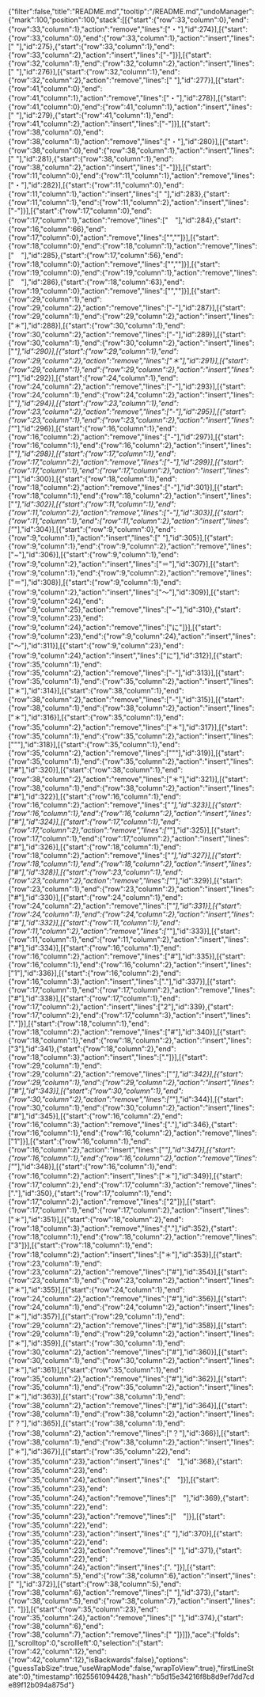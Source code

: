 {"filter":false,"title":"README.md","tooltip":"/README.md","undoManager":{"mark":100,"position":100,"stack":[[{"start":{"row":33,"column":0},"end":{"row":33,"column":1},"action":"remove","lines":["・"],"id":274}],[{"start":{"row":33,"column":0},"end":{"row":33,"column":1},"action":"insert","lines":[" "],"id":275},{"start":{"row":33,"column":1},"end":{"row":33,"column":2},"action":"insert","lines":["-"]}],[{"start":{"row":32,"column":1},"end":{"row":32,"column":2},"action":"insert","lines":[" "],"id":276}],[{"start":{"row":32,"column":1},"end":{"row":32,"column":2},"action":"remove","lines":[" "],"id":277}],[{"start":{"row":41,"column":0},"end":{"row":41,"column":1},"action":"remove","lines":["・"],"id":278}],[{"start":{"row":41,"column":0},"end":{"row":41,"column":1},"action":"insert","lines":[" "],"id":279},{"start":{"row":41,"column":1},"end":{"row":41,"column":2},"action":"insert","lines":["-"]}],[{"start":{"row":38,"column":0},"end":{"row":38,"column":1},"action":"remove","lines":["・"],"id":280}],[{"start":{"row":38,"column":0},"end":{"row":38,"column":1},"action":"insert","lines":[" "],"id":281},{"start":{"row":38,"column":1},"end":{"row":38,"column":2},"action":"insert","lines":["-"]}],[{"start":{"row":11,"column":0},"end":{"row":11,"column":1},"action":"remove","lines":["・"],"id":282}],[{"start":{"row":11,"column":0},"end":{"row":11,"column":1},"action":"insert","lines":[" "],"id":283},{"start":{"row":11,"column":1},"end":{"row":11,"column":2},"action":"insert","lines":["-"]}],[{"start":{"row":17,"column":0},"end":{"row":17,"column":1},"action":"remove","lines":["　"],"id":284},{"start":{"row":16,"column":66},"end":{"row":17,"column":0},"action":"remove","lines":["",""]}],[{"start":{"row":18,"column":0},"end":{"row":18,"column":1},"action":"remove","lines":["　"],"id":285},{"start":{"row":17,"column":56},"end":{"row":18,"column":0},"action":"remove","lines":["",""]}],[{"start":{"row":19,"column":0},"end":{"row":19,"column":1},"action":"remove","lines":["　"],"id":286},{"start":{"row":18,"column":63},"end":{"row":19,"column":0},"action":"remove","lines":["",""]}],[{"start":{"row":29,"column":1},"end":{"row":29,"column":2},"action":"remove","lines":["-"],"id":287}],[{"start":{"row":29,"column":1},"end":{"row":29,"column":2},"action":"insert","lines":["＊"],"id":288}],[{"start":{"row":30,"column":1},"end":{"row":30,"column":2},"action":"remove","lines":["-"],"id":289}],[{"start":{"row":30,"column":1},"end":{"row":30,"column":2},"action":"insert","lines":["*"],"id":290}],[{"start":{"row":29,"column":1},"end":{"row":29,"column":2},"action":"remove","lines":["＊"],"id":291}],[{"start":{"row":29,"column":1},"end":{"row":29,"column":2},"action":"insert","lines":["*"],"id":292}],[{"start":{"row":24,"column":1},"end":{"row":24,"column":2},"action":"remove","lines":["-"],"id":293}],[{"start":{"row":24,"column":1},"end":{"row":24,"column":2},"action":"insert","lines":["*"],"id":294}],[{"start":{"row":23,"column":1},"end":{"row":23,"column":2},"action":"remove","lines":["-"],"id":295}],[{"start":{"row":23,"column":1},"end":{"row":23,"column":2},"action":"insert","lines":["*"],"id":296}],[{"start":{"row":16,"column":1},"end":{"row":16,"column":2},"action":"remove","lines":["-"],"id":297}],[{"start":{"row":16,"column":1},"end":{"row":16,"column":2},"action":"insert","lines":["*"],"id":298}],[{"start":{"row":17,"column":1},"end":{"row":17,"column":2},"action":"remove","lines":["-"],"id":299}],[{"start":{"row":17,"column":1},"end":{"row":17,"column":2},"action":"insert","lines":["*"],"id":300}],[{"start":{"row":18,"column":1},"end":{"row":18,"column":2},"action":"remove","lines":["-"],"id":301}],[{"start":{"row":18,"column":1},"end":{"row":18,"column":2},"action":"insert","lines":["*"],"id":302}],[{"start":{"row":11,"column":1},"end":{"row":11,"column":2},"action":"remove","lines":["-"],"id":303}],[{"start":{"row":11,"column":1},"end":{"row":11,"column":2},"action":"insert","lines":["*"],"id":304}],[{"start":{"row":9,"column":0},"end":{"row":9,"column":1},"action":"insert","lines":[" "],"id":305}],[{"start":{"row":9,"column":1},"end":{"row":9,"column":2},"action":"remove","lines":["~"],"id":306}],[{"start":{"row":9,"column":1},"end":{"row":9,"column":2},"action":"insert","lines":["＝"],"id":307}],[{"start":{"row":9,"column":1},"end":{"row":9,"column":2},"action":"remove","lines":["＝"],"id":308}],[{"start":{"row":9,"column":1},"end":{"row":9,"column":2},"action":"insert","lines":["〜"],"id":309}],[{"start":{"row":9,"column":24},"end":{"row":9,"column":25},"action":"remove","lines":["~"],"id":310},{"start":{"row":9,"column":23},"end":{"row":9,"column":24},"action":"remove","lines":["に"]}],[{"start":{"row":9,"column":23},"end":{"row":9,"column":24},"action":"insert","lines":["〜"],"id":311}],[{"start":{"row":9,"column":23},"end":{"row":9,"column":24},"action":"insert","lines":["に"],"id":312}],[{"start":{"row":35,"column":1},"end":{"row":35,"column":2},"action":"remove","lines":["-"],"id":313}],[{"start":{"row":35,"column":1},"end":{"row":35,"column":2},"action":"insert","lines":["＊"],"id":314}],[{"start":{"row":38,"column":1},"end":{"row":38,"column":2},"action":"remove","lines":["-"],"id":315}],[{"start":{"row":38,"column":1},"end":{"row":38,"column":2},"action":"insert","lines":["＊"],"id":316}],[{"start":{"row":35,"column":1},"end":{"row":35,"column":2},"action":"remove","lines":["＊"],"id":317}],[{"start":{"row":35,"column":1},"end":{"row":35,"column":2},"action":"insert","lines":["\""],"id":318}],[{"start":{"row":35,"column":1},"end":{"row":35,"column":2},"action":"remove","lines":["\""],"id":319}],[{"start":{"row":35,"column":1},"end":{"row":35,"column":2},"action":"insert","lines":["#"],"id":320}],[{"start":{"row":38,"column":1},"end":{"row":38,"column":2},"action":"remove","lines":["＊"],"id":321}],[{"start":{"row":38,"column":1},"end":{"row":38,"column":2},"action":"insert","lines":["#"],"id":322}],[{"start":{"row":16,"column":1},"end":{"row":16,"column":2},"action":"remove","lines":["*"],"id":323}],[{"start":{"row":16,"column":1},"end":{"row":16,"column":2},"action":"insert","lines":["#"],"id":324}],[{"start":{"row":17,"column":1},"end":{"row":17,"column":2},"action":"remove","lines":["*"],"id":325}],[{"start":{"row":17,"column":1},"end":{"row":17,"column":2},"action":"insert","lines":["#"],"id":326}],[{"start":{"row":18,"column":1},"end":{"row":18,"column":2},"action":"remove","lines":["*"],"id":327}],[{"start":{"row":18,"column":1},"end":{"row":18,"column":2},"action":"insert","lines":["#"],"id":328}],[{"start":{"row":23,"column":1},"end":{"row":23,"column":2},"action":"remove","lines":["*"],"id":329}],[{"start":{"row":23,"column":1},"end":{"row":23,"column":2},"action":"insert","lines":["#"],"id":330}],[{"start":{"row":24,"column":1},"end":{"row":24,"column":2},"action":"remove","lines":["*"],"id":331}],[{"start":{"row":24,"column":1},"end":{"row":24,"column":2},"action":"insert","lines":["#"],"id":332}],[{"start":{"row":11,"column":1},"end":{"row":11,"column":2},"action":"remove","lines":["*"],"id":333}],[{"start":{"row":11,"column":1},"end":{"row":11,"column":2},"action":"insert","lines":["#"],"id":334}],[{"start":{"row":16,"column":1},"end":{"row":16,"column":2},"action":"remove","lines":["#"],"id":335}],[{"start":{"row":16,"column":1},"end":{"row":16,"column":2},"action":"insert","lines":["1"],"id":336}],[{"start":{"row":16,"column":2},"end":{"row":16,"column":3},"action":"insert","lines":["."],"id":337}],[{"start":{"row":17,"column":1},"end":{"row":17,"column":2},"action":"remove","lines":["#"],"id":338}],[{"start":{"row":17,"column":1},"end":{"row":17,"column":2},"action":"insert","lines":["2"],"id":339},{"start":{"row":17,"column":2},"end":{"row":17,"column":3},"action":"insert","lines":["."]}],[{"start":{"row":18,"column":1},"end":{"row":18,"column":2},"action":"remove","lines":["#"],"id":340}],[{"start":{"row":18,"column":1},"end":{"row":18,"column":2},"action":"insert","lines":["3"],"id":341},{"start":{"row":18,"column":2},"end":{"row":18,"column":3},"action":"insert","lines":["."]}],[{"start":{"row":29,"column":1},"end":{"row":29,"column":2},"action":"remove","lines":["*"],"id":342}],[{"start":{"row":29,"column":1},"end":{"row":29,"column":2},"action":"insert","lines":["#"],"id":343}],[{"start":{"row":30,"column":1},"end":{"row":30,"column":2},"action":"remove","lines":["*"],"id":344}],[{"start":{"row":30,"column":1},"end":{"row":30,"column":2},"action":"insert","lines":["#"],"id":345}],[{"start":{"row":16,"column":2},"end":{"row":16,"column":3},"action":"remove","lines":["."],"id":346},{"start":{"row":16,"column":1},"end":{"row":16,"column":2},"action":"remove","lines":["1"]}],[{"start":{"row":16,"column":1},"end":{"row":16,"column":2},"action":"insert","lines":["*"],"id":347}],[{"start":{"row":16,"column":1},"end":{"row":16,"column":2},"action":"remove","lines":["*"],"id":348}],[{"start":{"row":16,"column":1},"end":{"row":16,"column":2},"action":"insert","lines":["＊"],"id":349}],[{"start":{"row":17,"column":2},"end":{"row":17,"column":3},"action":"remove","lines":["."],"id":350},{"start":{"row":17,"column":1},"end":{"row":17,"column":2},"action":"remove","lines":["2"]}],[{"start":{"row":17,"column":1},"end":{"row":17,"column":2},"action":"insert","lines":["＊"],"id":351}],[{"start":{"row":18,"column":2},"end":{"row":18,"column":3},"action":"remove","lines":["."],"id":352},{"start":{"row":18,"column":1},"end":{"row":18,"column":2},"action":"remove","lines":["3"]}],[{"start":{"row":18,"column":1},"end":{"row":18,"column":2},"action":"insert","lines":["＊"],"id":353}],[{"start":{"row":23,"column":1},"end":{"row":23,"column":2},"action":"remove","lines":["#"],"id":354}],[{"start":{"row":23,"column":1},"end":{"row":23,"column":2},"action":"insert","lines":["＊"],"id":355}],[{"start":{"row":24,"column":1},"end":{"row":24,"column":2},"action":"remove","lines":["#"],"id":356}],[{"start":{"row":24,"column":1},"end":{"row":24,"column":2},"action":"insert","lines":["＊"],"id":357}],[{"start":{"row":29,"column":1},"end":{"row":29,"column":2},"action":"remove","lines":["#"],"id":358}],[{"start":{"row":29,"column":1},"end":{"row":29,"column":2},"action":"insert","lines":["＊"],"id":359}],[{"start":{"row":30,"column":1},"end":{"row":30,"column":2},"action":"remove","lines":["#"],"id":360}],[{"start":{"row":30,"column":1},"end":{"row":30,"column":2},"action":"insert","lines":["＊"],"id":361}],[{"start":{"row":35,"column":1},"end":{"row":35,"column":2},"action":"remove","lines":["#"],"id":362}],[{"start":{"row":35,"column":1},"end":{"row":35,"column":2},"action":"insert","lines":["＊"],"id":363}],[{"start":{"row":38,"column":1},"end":{"row":38,"column":2},"action":"remove","lines":["#"],"id":364}],[{"start":{"row":38,"column":1},"end":{"row":38,"column":2},"action":"insert","lines":["？"],"id":365}],[{"start":{"row":38,"column":1},"end":{"row":38,"column":2},"action":"remove","lines":["？"],"id":366}],[{"start":{"row":38,"column":1},"end":{"row":38,"column":2},"action":"insert","lines":["＊"],"id":367}],[{"start":{"row":35,"column":22},"end":{"row":35,"column":23},"action":"insert","lines":["　"],"id":368},{"start":{"row":35,"column":23},"end":{"row":35,"column":24},"action":"insert","lines":["　"]}],[{"start":{"row":35,"column":23},"end":{"row":35,"column":24},"action":"remove","lines":["　"],"id":369},{"start":{"row":35,"column":22},"end":{"row":35,"column":23},"action":"remove","lines":["　"]}],[{"start":{"row":35,"column":22},"end":{"row":35,"column":23},"action":"insert","lines":[" "],"id":370}],[{"start":{"row":35,"column":22},"end":{"row":35,"column":23},"action":"remove","lines":[" "],"id":371},{"start":{"row":35,"column":22},"end":{"row":35,"column":24},"action":"insert","lines":[". "]}],[{"start":{"row":38,"column":5},"end":{"row":38,"column":6},"action":"insert","lines":[" "],"id":372}],[{"start":{"row":38,"column":5},"end":{"row":38,"column":6},"action":"remove","lines":[" "],"id":373},{"start":{"row":38,"column":5},"end":{"row":38,"column":7},"action":"insert","lines":[". "]}],[{"start":{"row":35,"column":23},"end":{"row":35,"column":24},"action":"remove","lines":[" "],"id":374},{"start":{"row":38,"column":6},"end":{"row":38,"column":7},"action":"remove","lines":[" "]}]]},"ace":{"folds":[],"scrolltop":0,"scrollleft":0,"selection":{"start":{"row":42,"column":12},"end":{"row":42,"column":12},"isBackwards":false},"options":{"guessTabSize":true,"useWrapMode":false,"wrapToView":true},"firstLineState":0},"timestamp":1625561094428,"hash":"b5d15e34216f8b8d9ef7dd7cde89f12b094a875d"}